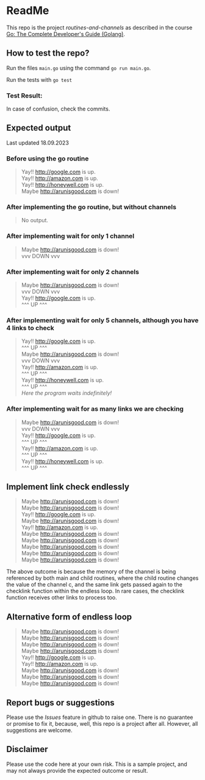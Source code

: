 # ReadMe
This repo is the project *routines-and-channels* as described in the course  [Go: The Complete Developer's Guide (Golang)](https://udemy.com/course/go-the-complete-developers-guide/). 



## How to test the repo?
Run the files `main.go` using the command 
`go run main.go`.   

Run the tests with 
`go test`

### Test Result:


In case of confusion, check the commits. 

## Expected output
Last updated 18.09.2023 
### Before using the go routine
>Yay!! http://google.com is up.  
Yay!! http://amazon.com is up.  
Yay!! http://honeywell.com is up.  
Maybe http://arunisgood.com is down!  

### After implementing the go routine, but without channels
> No output.

### After implementing wait for only 1 channel
> Maybe http://arunisgood.com is down!   
vvv DOWN vvv   

### After implementing wait for only 2 channels
>Maybe http://arunisgood.com is down!   
vvv DOWN vvv   
Yay!! http://google.com is up.   
^^^ UP ^^^   

### After implementing wait for only 5 channels, although you have 4 links to check
>Yay!! http://google.com is up.   
^^^ UP ^^^   
Maybe http://arunisgood.com is down!   
vvv DOWN vvv   
Yay!! http://amazon.com is up.  
^^^ UP ^^^  
Yay!! http://honeywell.com is up.  
^^^ UP ^^^  
*Here the program waits indefinitely!*

### After implementing wait for as many links we are checking
>Maybe http://arunisgood.com is down!  
vvv DOWN vvv  
Yay!! http://google.com is up.  
^^^ UP ^^^  
Yay!! http://amazon.com is up.  
^^^ UP ^^^  
Yay!! http://honeywell.com is up.  
^^^ UP ^^^  

## Implement link check endlessly
>Maybe http://arunisgood.com is down!  
Maybe http://arunisgood.com is down!  
Yay!! http://google.com is up.  
Maybe http://arunisgood.com is down!  
Yay!! http://amazon.com is up.  
Maybe http://arunisgood.com is down!  
Maybe http://arunisgood.com is down!  
Maybe http://arunisgood.com is down!  
Maybe http://arunisgood.com is down!  
Maybe http://arunisgood.com is down!  

The above outcome is because the memory of the channel is being referenced by both main and child routines, where the child routine changes the value of the channel c, and the same link gets passed again to the checklink function within the endless loop. In rare cases, the checklink function receives other links to process too. 

## Alternative form of endless loop
>Maybe http://arunisgood.com is down!  
Maybe http://arunisgood.com is down!  
Maybe http://arunisgood.com is down!  
Maybe http://arunisgood.com is down!  
Yay!! http://google.com is up.  
Yay!! http://amazon.com is up.  
Maybe http://arunisgood.com is down!  
Maybe http://arunisgood.com is down!  
Maybe http://arunisgood.com is down!  




## Report bugs or suggestions
Please use the *Issues* feature in github to raise one. There is no guarantee or promise to fix it, because, well, this repo is a project after all. However, all suggestions are welcome. 

## Disclaimer
Please use the code here at your own risk. This is a sample project, and may not always provide the expected outcome or result. 
